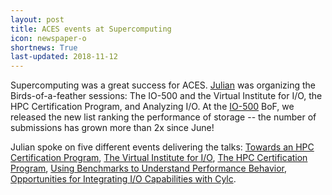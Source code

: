 ```yaml
---
layout: post
title: ACES events at Supercomputing
icon: newspaper-o
shortnews: True
last-updated: 2018-11-12
---
```


Supercomputing was a great success for ACES.
[Julian](/bio/julian) was organizing the Birds-of-a-feather sessions: The IO-500 and the Virtual Institute for I/O, the HPC Certification Program, and Analyzing I/O.
At the [IO-500](https://www.vi4io.org/io500/bofs/sc18/start) BoF, we released the new list ranking the performance of storage -- the number of submissions has grown more than 2x since June!

Julian spoke on five different events delivering the talks:
[Towards an HPC Certification Program](https://hps.vi4io.org/_media/research/talks/2018/2018-11-12-towards_an_hpc_certification_program.pdf),
[The Virtual Institute for I/O](https://hps.vi4io.org/_media/research/talks/2018/2018-11-14-the_virtual_institute_for_i_o.pdf),
[The HPC Certification Program](https://hps.vi4io.org/_media/research/talks/2018/2018-11-15-the_hpc_certification_program.pdf),
[Using Benchmarks to Understand Performance Behavior](https://hps.vi4io.org/_media/research/talks/2018/2018-11-13-using_benchmarks_to_understand_performance_behavior.pdf),
[Opportunities for Integrating I/O Capabilities with Cylc](https://hps.vi4io.org/_media/research/talks/2018/2018-11-15-opportunities_for_integrating_i_o_capabilities_with_cylc.pdf).
